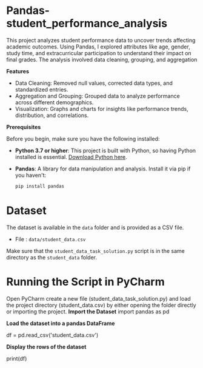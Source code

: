 # Pandas-student_performance_analysis
This project analyzes student performance data to uncover trends affecting academic outcomes. Using  Pandas, I explored attributes like age, gender, study time, and extracurricular participation to understand their impact on final grades. The analysis involved data cleaning, grouping, and aggregation

**Features**

- Data Cleaning: Removed null values, corrected data types, and standardized entries.
- Aggregation and Grouping: Grouped data to analyze performance across different demographics.
- Visualization: Graphs and charts for insights like performance trends, distribution, and correlations.

**Prerequisites**

Before you begin, make sure you have the following installed:

- **Python 3.7 or higher**: This project is built with Python, so having Python installed is essential. [Download Python here](https://www.python.org/downloads/).

- **Pandas**: A library for data manipulation and analysis. Install it via pip if you haven't:
   ```bash
   pip install pandas
# Dataset
The dataset is available in the `data` folder and is provided as a CSV file.

- File : `data/student_data.csv`
  
Make sure that the `student_data_task_solution.py` script is in the same directory as the `student_data` folder.

# Running the Script in PyCharm

Open PyCharm create a new file (student_data_task_solution.py)  and load the project directory (student_data.csv) by either opening the folder directly or importing the project.
**Import the Dataset**
import pandas as pd

**Load the dataset into a pandas DataFrame**

df = pd.read_csv('student_data.csv')

**Display the rows of the dataset**

print(df)







